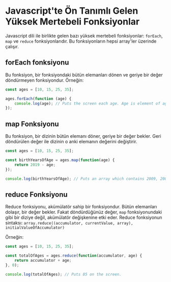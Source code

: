 # Javascript'te Ön Tanımlı Gelen Yüksek Mertebeli Fonksiyonlar
Javascript dili ile birlikte gelen bazı yüksek mertebeli fonksiyonlar: `forEach`, `map` ve `reduce` fonksiyonlarıdır. Bu fonksiyonların hepsi array'ler üzerinde çalışır.

## forEach fonksiyonu
Bu fonksiyon, bir fonksiyondaki bütün elemanları dönen ve geriye bir değer döndürmeyen fonksiyondur.
Örneğin:

```js
const ages = [10, 15, 25, 35];

ages.forEach(function (age) {
	console.log(age); // Puts the screen each age. Age is element of ages array.
});
```

## map Fonksiyonu
Bu fonksiyon, bir dizinin bütün elemanı döner, geriye bir değer bekler. Geri döndürülen değer ile dizinin o anki elemanın değerini değiştirir.

```js
const ages = [10, 15, 25, 35];

const birthYearsOfAge = ages.map(function(age) {
	return 2019 - age;
});

console.log(birthYearsOfAge); // Puts an array which contains 2009, 2004, 1994, 1984
```

## reduce Fonksiyonu
Reduce fonksiyonu, akümülatör sahip bir fonksiyondur. Bütün elemanları dolaşır, bir değer bekler. Fakat döndürdüğünüz değer, `map` fonksiyonundaki gibi bir diziye değil, akümülatör değişkenine etki eder. Reduce fonksiyonun sintaksı:
`array.reduce((accumulator, currentValue, array), initialValueOfAccumulator)`

Örneğin:
```js
const ages = [10, 15, 25, 35];

const totalOfAges = ages.reduce(function(accumulator, age) {
	return accumulator + age;
}, 0);

console.log(totalOfAges); // Puts 85 on the screen.
```